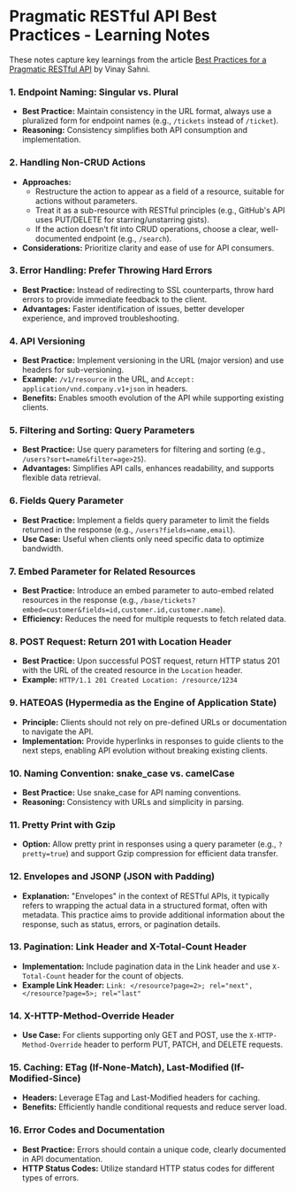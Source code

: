 # Pragmatic RESTful API Best Practices - Learning Notes

These notes capture key learnings from the article [Best Practices for a Pragmatic RESTful API](https://www.vinaysahni.com/best-practices-for-a-pragmatic-restful-api) by Vinay Sahni.

### 1. Endpoint Naming: Singular vs. Plural
- **Best Practice:** Maintain consistency in the URL format, always use a pluralized form for endpoint names (e.g., `/tickets` instead of `/ticket`).
- **Reasoning:** Consistency simplifies both API consumption and implementation.

### 2. Handling Non-CRUD Actions
- **Approaches:**
    - Restructure the action to appear as a field of a resource, suitable for actions without parameters.
    - Treat it as a sub-resource with RESTful principles (e.g., GitHub's API uses PUT/DELETE for starring/unstarring gists).
    - If the action doesn't fit into CRUD operations, choose a clear, well-documented endpoint (e.g., `/search`).
- **Considerations:** Prioritize clarity and ease of use for API consumers.

### 3. Error Handling: Prefer Throwing Hard Errors
- **Best Practice:** Instead of redirecting to SSL counterparts, throw hard errors to provide immediate feedback to the client.
- **Advantages:** Faster identification of issues, better developer experience, and improved troubleshooting.

### 4. API Versioning
- **Best Practice:** Implement versioning in the URL (major version) and use headers for sub-versioning.
- **Example:** `/v1/resource` in the URL, and `Accept: application/vnd.company.v1+json` in headers.
- **Benefits:** Enables smooth evolution of the API while supporting existing clients.

### 5. Filtering and Sorting: Query Parameters
- **Best Practice:** Use query parameters for filtering and sorting (e.g., `/users?sort=name&filter=age>25`).
- **Advantages:** Simplifies API calls, enhances readability, and supports flexible data retrieval.

### 6. Fields Query Parameter
- **Best Practice:** Implement a fields query parameter to limit the fields returned in the response (e.g., `/users?fields=name,email`).
- **Use Case:** Useful when clients only need specific data to optimize bandwidth.

### 7. Embed Parameter for Related Resources
- **Best Practice:** Introduce an embed parameter to auto-embed related resources in the response (e.g., `/base/tickets?embed=customer&fields=id,customer.id,customer.name`).
- **Efficiency:** Reduces the need for multiple requests to fetch related data.

### 8. POST Request: Return 201 with Location Header
- **Best Practice:** Upon successful POST request, return HTTP status 201 with the URL of the created resource in the `Location` header.
- **Example:** `HTTP/1.1 201 Created Location: /resource/1234`

### 9. HATEOAS (Hypermedia as the Engine of Application State)
- **Principle:** Clients should not rely on pre-defined URLs or documentation to navigate the API.
- **Implementation:** Provide hyperlinks in responses to guide clients to the next steps, enabling API evolution without breaking existing clients.

### 10. Naming Convention: snake_case vs. camelCase
- **Best Practice:** Use snake_case for API naming conventions.
- **Reasoning:** Consistency with URLs and simplicity in parsing.

### 11. Pretty Print with Gzip
- **Option:** Allow pretty print in responses using a query parameter (e.g., `?pretty=true`) and support Gzip compression for efficient data transfer.

### 12. Envelopes and JSONP (JSON with Padding)
- **Explanation:** "Envelopes" in the context of RESTful APIs, it typically refers to wrapping the actual data in a structured format, often with metadata. This practice aims to provide additional information about the response, such as status, errors, or pagination details.

### 13. Pagination: Link Header and X-Total-Count Header
- **Implementation:** Include pagination data in the Link header and use `X-Total-Count` header for the count of objects.
- **Example Link Header:** `Link: </resource?page=2>; rel="next", </resource?page=5>; rel="last"`

### 14. X-HTTP-Method-Override Header
- **Use Case:** For clients supporting only GET and POST, use the `X-HTTP-Method-Override` header to perform PUT, PATCH, and DELETE requests.

### 15. Caching: ETag (If-None-Match), Last-Modified (If-Modified-Since)
- **Headers:** Leverage ETag and Last-Modified headers for caching.
- **Benefits:** Efficiently handle conditional requests and reduce server load.

### 16. Error Codes and Documentation
- **Best Practice:** Errors should contain a unique code, clearly documented in API documentation.
- **HTTP Status Codes:** Utilize standard HTTP status codes for different types of errors.
